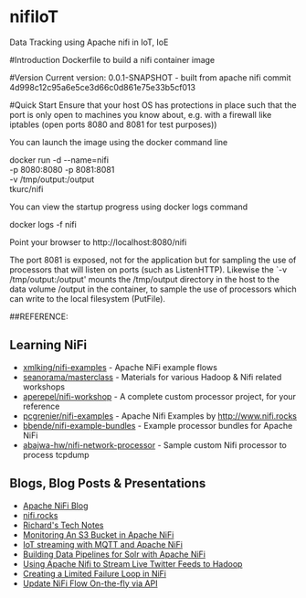 # nifiIoT

Data Tracking using Apache nifi in IoT, IoE



#Introduction
Dockerfile to build a nifi container image

#Version
Current version: 0.0.1-SNAPSHOT - built from apache nifi commit 4d998c12c95a6e5ce3d66c0d861e75e33b5cf013

#Quick Start
Ensure that your host OS has protections in place such that the port is only open to machines you know about, e.g. with a firewall like iptables (open ports 8080 and 8081 for test purposes))

You can launch the image using the docker command line

docker run -d --name=nifi \
-p 8080:8080 -p 8081:8081 \
-v /tmp/output:/output \
tkurc/nifi

You can view the startup progress using docker logs command

docker logs -f nifi

Point your browser to http://localhost:8080/nifi

The port 8081 is exposed, not for the application but for sampling the use of processors that will listen on ports (such as ListenHTTP). Likewise the `-v /tmp/output:/output' mounts the /tmp/output directory in the host to the data volume /output in the container, to sample the use of processors which can write to the local filesystem (PutFile).


##REFERENCE:
## Learning NiFi

* [xmlking/nifi-examples](https://github.com/xmlking/nifi-examples) - Apache NiFi example flows
* [seanorama/masterclass](https://github.com/seanorama/masterclass) - Materials for various Hadoop & Nifi related workshops
* [aperepel/nifi-workshop](https://github.com/aperepel/nifi-workshop) - A complete custom processor project, for your reference
* [pcgrenier/nifi-examples](https://github.com/pcgrenier/nifi-examples) - Apache Nifi Examples by http://www.nifi.rocks
* [bbende/nifi-example-bundles](https://github.com/bbende/nifi-example-bundles) - Example processor bundles for Apache NiFi
* [abajwa-hw/nifi-network-processor](https://github.com/abajwa-hw/nifi-network-processor) - Sample custom Nifi processor to process tcpdump

## Blogs, Blog Posts & Presentations
* [Apache NiFi Blog](https://blogs.apache.org/nifi/)
* [nifi.rocks](http://www.nifi.rocks)
* [Richard's Tech Notes](https://richardstechnotes.wordpress.com/category/apache-nifi/)
* [Monitoring An S3 Bucket in Apache NiFi](https://adamlamar.github.io/2016-01-30-monitoring-an-s3-bucket-in-apache-nifi/)
* [IoT streaming with MQTT and Apache NiFi](https://richardstechnotes.wordpress.com/2015/12/26/iot-streaming-with-mqtt-and-apache-nifi/)
* [Building Data Pipelines for Solr with Apache NiFi](http://www.slideshare.net/BryanBende/building-data-pipelines-for-solr-with-apache-nifi)
* [Using Apache Nifi to Stream Live Twitter Feeds to Hadoop](http://nedsblog.com/2015/09/02/using-apache-nifi-to-stream-live-twitter-feeds-to-hadoop/)
* [Creating a Limited Failure Loop in NiFi](https://kisstechdocs.wordpress.com/2015/01/15/creating-a-limited-failure-loop-in-nifi/)
* [Update NiFi Flow On-the-fly via API](https://community.hortonworks.com/articles/3160/update-nifi-flow-on-the-fly-via-api.html)

